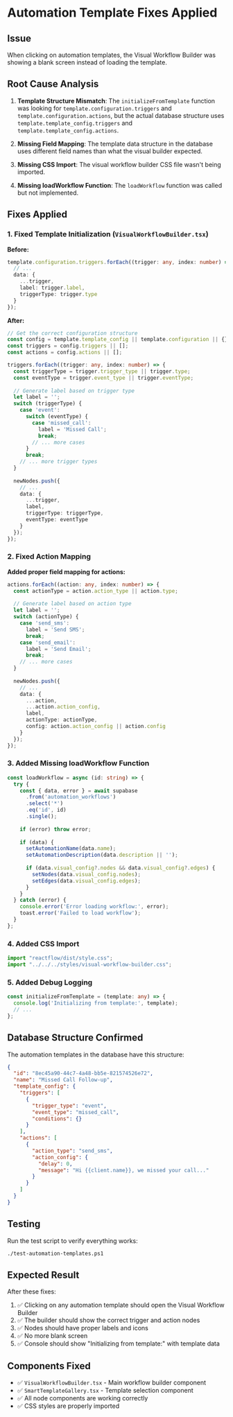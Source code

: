 # Automation Template Fixes Applied

## Issue
When clicking on automation templates, the Visual Workflow Builder was showing a blank screen instead of loading the template.

## Root Cause Analysis
1. **Template Structure Mismatch**: The `initializeFromTemplate` function was looking for `template.configuration.triggers` and `template.configuration.actions`, but the actual database structure uses `template.template_config.triggers` and `template.template_config.actions`.

2. **Missing Field Mapping**: The template data structure in the database uses different field names than what the visual builder expected.

3. **Missing CSS Import**: The visual workflow builder CSS file wasn't being imported.

4. **Missing loadWorkflow Function**: The `loadWorkflow` function was called but not implemented.

## Fixes Applied

### 1. Fixed Template Initialization (`VisualWorkflowBuilder.tsx`)

**Before:**
```typescript
template.configuration.triggers.forEach((trigger: any, index: number) => {
  // ...
  data: {
    ...trigger,
    label: trigger.label,
    triggerType: trigger.type
  }
});
```

**After:**
```typescript
// Get the correct configuration structure
const config = template.template_config || template.configuration || {};
const triggers = config.triggers || [];
const actions = config.actions || [];

triggers.forEach((trigger: any, index: number) => {
  const triggerType = trigger.trigger_type || trigger.type;
  const eventType = trigger.event_type || trigger.eventType;
  
  // Generate label based on trigger type
  let label = '';
  switch (triggerType) {
    case 'event':
      switch (eventType) {
        case 'missed_call':
          label = 'Missed Call';
          break;
        // ... more cases
      }
      break;
    // ... more trigger types
  }
  
  newNodes.push({
    // ...
    data: {
      ...trigger,
      label,
      triggerType: triggerType,
      eventType: eventType
    }
  });
});
```

### 2. Fixed Action Mapping

**Added proper field mapping for actions:**
```typescript
actions.forEach((action: any, index: number) => {
  const actionType = action.action_type || action.type;
  
  // Generate label based on action type
  let label = '';
  switch (actionType) {
    case 'send_sms':
      label = 'Send SMS';
      break;
    case 'send_email':
      label = 'Send Email';
      break;
    // ... more cases
  }
  
  newNodes.push({
    // ...
    data: {
      ...action,
      ...action.action_config,
      label,
      actionType: actionType,
      config: action.action_config || action.config
    }
  });
});
```

### 3. Added Missing loadWorkflow Function

```typescript
const loadWorkflow = async (id: string) => {
  try {
    const { data, error } = await supabase
      .from('automation_workflows')
      .select('*')
      .eq('id', id)
      .single();
    
    if (error) throw error;
    
    if (data) {
      setAutomationName(data.name);
      setAutomationDescription(data.description || '');
      
      if (data.visual_config?.nodes && data.visual_config?.edges) {
        setNodes(data.visual_config.nodes);
        setEdges(data.visual_config.edges);
      }
    }
  } catch (error) {
    console.error('Error loading workflow:', error);
    toast.error('Failed to load workflow');
  }
};
```

### 4. Added CSS Import

```typescript
import "reactflow/dist/style.css";
import "../../../styles/visual-workflow-builder.css";
```

### 5. Added Debug Logging

```typescript
const initializeFromTemplate = (template: any) => {
  console.log('Initializing from template:', template);
  // ...
};
```

## Database Structure Confirmed

The automation templates in the database have this structure:
```json
{
  "id": "8ec45a90-44c7-4a48-bb5e-821574526e72",
  "name": "Missed Call Follow-up",
  "template_config": {
    "triggers": [
      {
        "trigger_type": "event",
        "event_type": "missed_call",
        "conditions": {}
      }
    ],
    "actions": [
      {
        "action_type": "send_sms",
        "action_config": {
          "delay": 0,
          "message": "Hi {{client.name}}, we missed your call..."
        }
      }
    ]
  }
}
```

## Testing

Run the test script to verify everything works:
```bash
./test-automation-templates.ps1
```

## Expected Result

After these fixes:
1. ✅ Clicking on any automation template should open the Visual Workflow Builder
2. ✅ The builder should show the correct trigger and action nodes
3. ✅ Nodes should have proper labels and icons
4. ✅ No more blank screen
5. ✅ Console should show "Initializing from template:" with template data

## Components Fixed

- ✅ `VisualWorkflowBuilder.tsx` - Main workflow builder component
- ✅ `SmartTemplateGallery.tsx` - Template selection component
- ✅ All node components are working correctly
- ✅ CSS styles are properly imported 